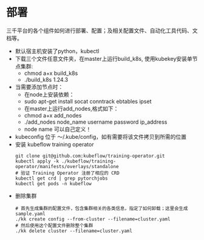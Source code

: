 # 部署

三千平台的各个组件如何进行部署、配置；及相关配置文件、自动化工具代码、文档等。

- 默认宿主机安装了python，kubectl
- 下载三个文件任意文件夹，在master上运行build_k8s, 使用kubekey安装单节点集群:
  - chmod a+x build_k8s
  - ./build_k8s 1.24.3
- 当需要添加节点时：
  - 在node上安装依赖：
  - sudo apt-get install socat conntrack ebtables ipset
  - 在master上运行add_nodes,格式如下：
  - chmod a+x add_nodes
  - ./add_nodes node_name username password ip_address
  - node name 可以自己定义！
- kubeconfig 位于 ～/.kube/config，如有需要将该文件拷贝到所需的位置
- 安装 kubeflow training operator
  ```
  git clone git@github.com:kubeflow/training-operator.git
  kubectl apply -k ./kubeflow/training-operator/manifests/overlays/standalone
  # 验证 Training Operator 注册了相应的 CRD
  kubectl get crd | grep pytorchjobs
  kubectl get pods -n kubeflow
  ```
- 删除集群
  ```
  # 首先生成集群的配置文件，包含集群相关的各类信息，指定了如何卸载；这里会生成 sample.yaml
  ./kk create config --from-cluster --filename=cluster.yaml
  # 然后使用这个配置文件删除整个集群
  ./kk delete cluster --filename=cluster.yaml
  ```
